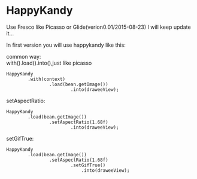# HappyKandy
Use Fresco like Picasso or Glide(verion0.01/2015-08-23)
I will keep update it...

In first version you will use happykandy like this:

common way:            
    with().load().into(),just like picasso

    HappyKandy
    		.with(context)
    				.load(bean.getImage())
    				        .into(draweeView);

setAspectRatio:     

    HappyKandy
    		.load(bean.getImage())
    				.setAspectRatio(1.68f)
    				        .into(draweeView);     

setGifTrue:                 

    HappyKandy
    		.load(bean.getImage())
    				.setAspectRatio(1.68f)
    				        .setGifTrue()
    				            .into(draweeView);

